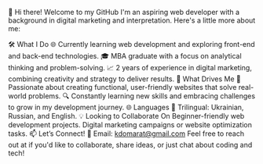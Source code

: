 👋 Hi there! Welcome to my GitHub
I'm an aspiring web developer with a background in digital marketing and interpretation. Here's a little more about me:

🛠️ What I Do
🌐 Currently learning web development and exploring front-end and back-end technologies.
🎓 MBA graduate with a focus on analytical thinking and problem-solving.
📈 2 years of experience in digital marketing, combining creativity and strategy to deliver results.
🌟 What Drives Me
🚀 Passionate about creating functional, user-friendly websites that solve real-world problems.
🔍 Constantly learning new skills and embracing challenges to grow in my development journey.
🌐 Languages
💬 Trilingual: Ukrainian, Russian, and English.
💡 Looking to Collaborate On
Beginner-friendly web development projects.
Digital marketing campaigns or website optimization tasks.
📫 Let’s Connect!
📧 Email: kdomarat@gmail.com
Feel free to reach out at if you'd like to collaborate, share ideas, or just chat about coding and tech!

